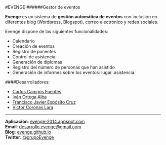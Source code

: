 <!--
Evenge - gestor de eventos (events management)
Copyright (C) 2014 - desarrollo.evenge@gmail.com
Carlos Campos Fuentes | Francisco Javier Expósito Cruz | Iván Ortega Alba | Victor Coronas Lara

This program is free software: you can redistribute it and/or modify
it under the terms of the GNU General Public License as published by
the Free Software Foundation, either version 3 of the License, or
(at your option) any later version.

This program is distributed in the hope that it will be useful,
but WITHOUT ANY WARRANTY; without even the implied warranty of
MERCHANTABILITY or FITNESS FOR A PARTICULAR PURPOSE.  See the
GNU General Public License for more details.
-->

#EVENGE
######Gestor de eventos

**Evenge** es un sistema de **gestión automática de eventos** con inclusión en diferentes blog (Wordpress, Blogspot), correo electrónico y redes sociales.  

Evenge dispone de las siguientes funcionalidades:  
* Calendario
* Creación de eventos
* Registro de ponentes
* Control de asistencia
* Generación de diplomas
* Registro del número de personas que han asistido
* Generación de informes sobre los eventos: lugar, asistencia.

####Desarrolladores:

* [Carlos Campos Fuentes](http://github.com/ccamposfuentes)
* [Iván Ortega Alba](http://github.com/ivanortegaalba)
* [Francisco Javier Expósito Cruz](http://github.com/franexposito)
* [Victor Coronas Lara](http://github.com/VictorCoronas)

-------------------------
**Aplicación**: [evenge-2014.appspot.com](https://evenge-2014.appspot.com)  
**Email**: [desarrollo.evenge@gmail.com](mailto://desarrolo.evenge@gmail.com)  
**Blog**: [evenge.github.io](http://evenge.github.io)  
**Twitter**: [@grupoEvenge](https://twitter.com/grupoEvenge)  
